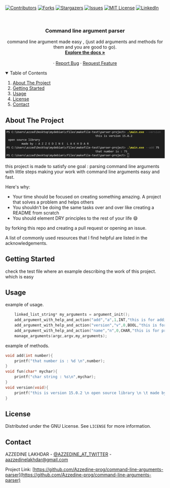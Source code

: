 
<!--
*** Thanks for checking out the Best-README-Template. If you have a suggestion
*** that would make this better, please fork the repo and create a pull request
*** or simply open an issue with the tag "enhancement".
*** Thanks again! Now go create something AMAZING! :D
-->



<!-- PROJECT SHIELDS -->
<!--
*** I'm using markdown "reference style" links for readability.
*** Reference links are enclosed in brackets [ ] instead of parentheses ( ).
*** See the bottom of this document for the declaration of the reference variables
*** for contributors-url, forks-url, etc. This is an optional, concise syntax you may use.
*** https://www.markdownguide.org/basic-syntax/#reference-style-links
-->
[![Contributors][contributors-shield]][contributors-url]
[![Forks][forks-shield]][forks-url]
[![Stargazers][stars-shield]][stars-url]
[![Issues][issues-shield]][issues-url]
[![MIT License][license-shield]][license-url]
[![LinkedIn][linkedin-shield]][linkedin-url]



<!-- PROJECT LOGO -->
<br />
<p align="center">
  <!--<a href="https://github.com/Azzedine-prog/command-line-arguments-parser">
    <img src="images/logo.png" alt="Logo" width="80" height="80">
  </a>-->

  <h3 align="center">Command line argument parser</h3>

  <p align="center">
    command line argument made easy , (just add arguments and methods for them and you are good to go).
    <br />
    <a href="https://github.com/Azzedine-prog/command-line-arguments-parser"><strong>Explore the docs »</strong></a>
    <br />
    <br />
    ·
    <a href="https://github.com/Azzedine-prog/command-line-arguments-parser/issues">Report Bug</a>
    ·
    <a href="https://github.com/Azzedine-prog/command-line-arguments-parser/issues">Request Feature</a>
  </p>
</p>



<!-- TABLE OF CONTENTS -->
<details open="open">
  <summary>Table of Contents</summary>
  <ol>
    <li>
      <a href="#about-the-project">About The Project</a>
    </li>
    <li>
      <a href="#getting-started">Getting Started</a>
    </li>
    <li><a href="#usage">Usage</a></li>
    <li><a href="#license">License</a></li>
    <li><a href="#contact">Contact</a></li>
  </ol>
</details>



<!-- ABOUT THE PROJECT -->
## About The Project

[![Product Name Screen Shot][product-screenshot]](https://example.com)

this project is made to satisfy one goal : parsing command line arguments with little steps making your work with command line arguments easy and fast.

Here's why:
* Your time should be focused on creating something amazing. A project that solves a problem and helps others
* You shouldn't be doing the same tasks over and over like creating a README from scratch
* You should element DRY principles to the rest of your life :smile:

by forking this repo and creating a pull request or opening an issue.

A list of commonly used resources that I find helpful are listed in the acknowledgements.

<!--###Built With

This section should list any major frameworks that you built your project using. Leave any add-ons/plugins for the acknowledgements section. Here are a few examples.
* [Bootstrap](https://getbootstrap.com)
* [JQuery](https://jquery.com)
* [Laravel](https://laravel.com)



 GETTING STARTED -->
## Getting Started

check the test file where an example describing the work of this project.
which is easy 


## Usage

example of usage.
```c
	linked_list_string* my_arguments = argument_init();
	add_argument_with_help_and_action("add","a",1,INT,"this is for adding",&add,NULL,NULL,my_arguments);
	add_argument_with_help_and_action("version","v",0,BOOL,"this is for version",NULL,NULL,&version,my_arguments);
	add_argument_with_help_and_action("name","n",0,CHAR,"this is for printing name",NULL,&fun,NULL,my_arguments);
	manage_arguments(argc,argv,my_arguments);
```
example of methods.
```c
void add(int number){
	printf("that number is : %d \n",number);
}
void fun(char* mychar){
	printf("char string : %s\n",mychar);
}
void version(void){
	printf("this is version 15.0.2 \n open source library \n \t made by : A Z Z E D I N E  L A K H D A R \n");
}
```

## License

Distributed under the GNU License. See `LICENSE` for more information.



<!-- CONTACT -->
## Contact

AZZEDINE LAKHDAR - [@AZZEDINE_AT_TWITTER](https://twitter.com/azzedinelakhdar) - aazzedinelakhdar@gmail.com

Project Link: [https://github.com/Azzedine-prog/command-line-arguments-parser](https://github.com/Azzedine-prog/command-line-arguments-parser)



<!-- ACKNOWLEDGEMENTS 
## Acknowledgements
* [GitHub Emoji Cheat Sheet](https://www.webpagefx.com/tools/emoji-cheat-sheet)
* [Img Shields](https://shields.io)
* [Choose an Open Source License](https://choosealicense.com)
* [GitHub Pages](https://pages.github.com)
* [Animate.css](https://daneden.github.io/animate.css)
* [Loaders.css](https://connoratherton.com/loaders)
* [Slick Carousel](https://kenwheeler.github.io/slick)
* [Smooth Scroll](https://github.com/cferdinandi/smooth-scroll)
* [Sticky Kit](http://leafo.net/sticky-kit)
* [JVectorMap](http://jvectormap.com)
* [Font Awesome](https://fontawesome.com)-->





<!-- MARKDOWN LINKS & IMAGES -->
<!-- https://www.markdownguide.org/basic-syntax/#reference-style-links -->
[contributors-shield]: https://img.shields.io/github/contributors/Azzedine-prog/command-line-arguments-parser.svg?style=for-the-badge
[contributors-url]: https://github.com/Azzedine-prog/command-line-arguments-parser/graphs/contributors
[forks-shield]: https://img.shields.io/github/forks/Azzedine-prog/command-line-arguments-parser.svg?style=for-the-badge
[forks-url]: https://github.com/Azzedine-prog/command-line-arguments-parser/network/members
[stars-shield]: https://img.shields.io/github/stars/Azzedine-prog/command-line-arguments-parser.svg?style=for-the-badge
[stars-url]: https://github.com/Azzedine-prog/command-line-arguments-parser/stargazers
[issues-shield]: https://img.shields.io/github/issues/Azzedine-prog/command-line-arguments-parser.svg?style=for-the-badge
[issues-url]: https://github.com/Azzedine-prog/command-line-arguments-parser/issues
[license-shield]: https://img.shields.io/github/license/Azzedine-prog/command-line-arguments-parser.svg?style=for-the-badge
[license-url]: https://github.com/Azzedine-prog/command-line-arguments-parser/blob/main/LICENSE
[linkedin-shield]: https://img.shields.io/badge/-LinkedIn-black.svg?style=for-the-badge&logo=linkedin&colorB=555
[linkedin-url]: https://www.linkedin.com/in/azzedine-lakhdar/
[product-screenshot]: images/project.png
